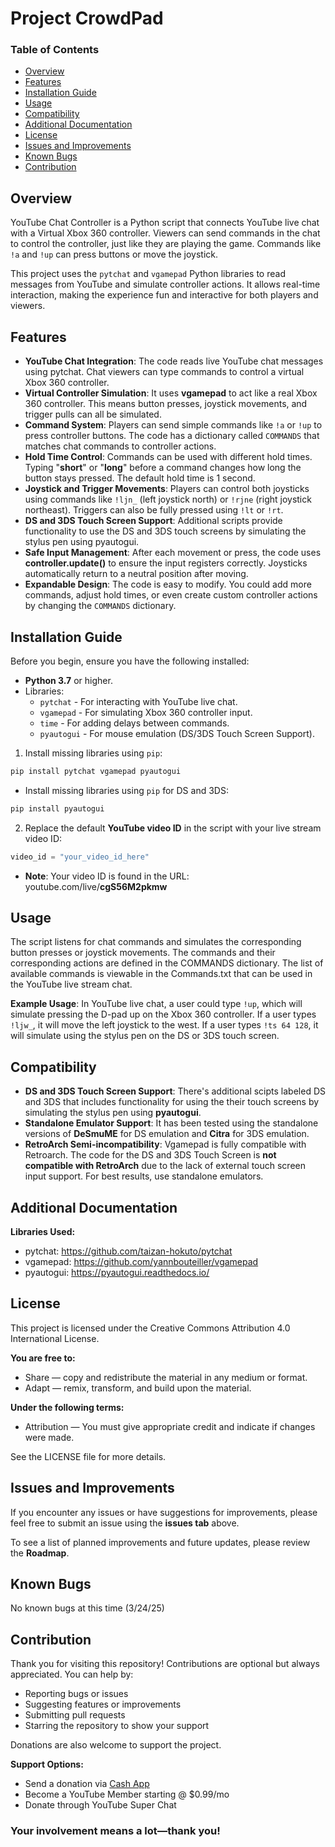 # Project CrowdPad
### Table of Contents
- [Overview](#overview)
- [Features](#features)
- [Installation Guide](#installation-guide)
- [Usage](#usage)
- [Compatibility](#compatibility)
- [Additional Documentation](#additional-documentation)
- [License](#license)
- [Issues and Improvements](#issues-and-improvements)
- [Known Bugs](#known-bugs)
- [Contribution](#contribution)

## Overview
YouTube Chat Controller is a Python script that connects YouTube live chat with a Virtual Xbox 360 controller. Viewers can send commands in the chat to control the controller, just like they are playing the game. Commands like `!a` and `!up` can press buttons or move the joystick.

This project uses the `pytchat` and `vgamepad` Python libraries to read messages from YouTube and simulate controller actions. It allows real-time interaction, making the experience fun and interactive for both players and viewers.

## Features
- **YouTube Chat Integration**: The code reads live YouTube chat messages using pytchat. Chat viewers can type commands to control a virtual Xbox 360 controller.
- **Virtual Controller Simulation**: It uses **vgamepad** to act like a real Xbox 360 controller. This means button presses, joystick movements, and trigger pulls can all be simulated.
- **Command System**: Players can send simple commands like `!a` or `!up` to press controller buttons. The code has a dictionary called `COMMANDS` that matches chat commands to controller actions.
- **Hold Time Control**: Commands can be used with different hold times. Typing "**short**" or "**long**" before a command changes how long the button stays pressed. The default hold time is 1 second.
- **Joystick and Trigger Movements**: Players can control both joysticks using commands like `!ljn_` (left joystick north) or `!rjne` (right joystick northeast). Triggers can also be fully pressed using `!lt` or `!rt`.
- **DS and 3DS Touch Screen Support**: Additional scripts provide functionality to use the DS and 3DS touch screens by simulating the stylus pen using pyautogui.
- **Safe Input Management**: After each movement or press, the code uses **controller.update()** to ensure the input registers correctly. Joysticks automatically return to a neutral position after moving.
- **Expandable Design**: The code is easy to modify. You could add more commands, adjust hold times, or even create custom controller actions by changing the `COMMANDS` dictionary.

## Installation Guide
Before you begin, ensure you have the following installed:
- **Python 3.7** or higher.
- Libraries:
  - `pytchat` - For interacting with YouTube live chat.
  - `vgamepad` - For simulating Xbox 360 controller input.
  - `time` - For adding delays between commands.
  - `pyautogui` - For mouse emulation (DS/3DS Touch Screen Support).

1. Install missing libraries using `pip`:

```bash
pip install pytchat vgamepad pyautogui
```

- Install missing libraries using `pip` for DS and 3DS:

```bash
pip install pyautogui
```

2. Replace the default **YouTube video ID** in the script with your live stream video ID:

```python
video_id = "your_video_id_here"
```

- **Note**: Your video ID is found in the URL: youtube.com/live/**cgS56M2pkmw**

## Usage
The script listens for chat commands and simulates the corresponding button presses or joystick movements. The commands and their corresponding actions are defined in the COMMANDS dictionary. The list of available commands is viewable in the Commands.txt that can be used in the YouTube live stream chat.

**Example Usage**: In YouTube live chat, a user could type `!up`, which will simulate pressing the D-pad up on the Xbox 360 controller. If a user types `!ljw_`, it will move the left joystick to the west. If a user types `!ts 64 128`, it will simulate using the stylus pen on the DS or 3DS touch screen.

## Compatibility
- **DS and 3DS Touch Screen Support**: There's additional scipts labeled DS and 3DS that includes functionality for using the their touch screens by simulating the stylus pen using **pyautogui**.
- **Standalone Emulator Support**: It has been tested using the standalone versions of **DeSmuME** for DS emulation and **Citra** for 3DS emulation.
- **RetroArch Semi-incompatibility**: Vgamepad is fully compatible with Retroarch. The code for the DS and 3DS Touch Screen is **not compatible with RetroArch** due to the lack of external touch screen input support. For best results, use standalone emulators.

## Additional Documentation
**Libraries Used:**
- pytchat: https://github.com/taizan-hokuto/pytchat
- vgamepad: https://github.com/yannbouteiller/vgamepad
- pyautogui: https://pyautogui.readthedocs.io/

## License
This project is licensed under the Creative Commons Attribution 4.0 International License.

**You are free to:**
- Share — copy and redistribute the material in any medium or format.
- Adapt — remix, transform, and build upon the material.

**Under the following terms:**
- Attribution — You must give appropriate credit and indicate if changes were made.

See the LICENSE file for more details.

## Issues and Improvements
If you encounter any issues or have suggestions for improvements, please feel free to submit an issue using the **issues tab** above.

To see a list of planned improvements and future updates, please review the **Roadmap**.

## Known Bugs
No known bugs at this time (3/24/25)

## Contribution
Thank you for visiting this repository! Contributions are optional but always appreciated. You can help by:
- Reporting bugs or issues
- Suggesting features or improvements
- Submitting pull requests
- Starring the repository to show your support

Donations are also welcome to support the project.

**Support Options:**
- Send a donation via [Cash App](https://cash.app/$MisterZen01)
- Become a YouTube Member starting @ $0.99/mo
- Donate through YouTube Super Chat

### Your involvement means a lot—thank you!

